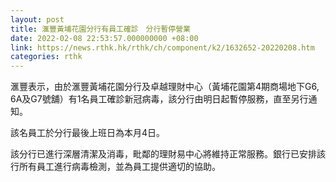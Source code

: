 ```yaml
---
layout: post
title: 滙豐黃埔花園分行有員工確診　分行暫停營業
date: 2022-02-08 22:53:57.000000000 +08:00
link: https://news.rthk.hk/rthk/ch/component/k2/1632652-20220208.htm
categories: rthk
---
```


滙豐表示，由於滙豐黃埔花園分行及卓越理財中心（黃埔花園第4期商場地下G6, 6A及G7號舖）有1名員工確診新冠病毒，該分行由明日起暫停服務，直至另行通知。

該名員工於分行最後上班日為本月4日。

該分行已進行深層清潔及消毒，毗鄰的理財易中心將維持正常服務。銀行已安排該行所有員工進行病毒檢測，並為員工提供適切的協助。
